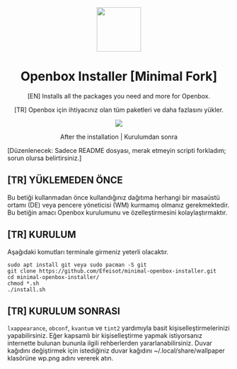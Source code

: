 <div align="center">
  <img src="http://openbox.org/oldwiki/images/c/c5/Openbox-72.png" width="100">
  <h1 align="center">Openbox Installer [Minimal Fork]</h1>
  <p align="center">[EN] Installs all the packages you need and more for Openbox.</p>
  <p align="center">[TR] Openbox için ihtiyacınız olan tüm paketleri ve daha fazlasını yükler.</p>
</div>

<div align="center">
  <img src="https://media.discordapp.net/attachments/1100495744126947328/1190411005113675876/Screenshot_2023-12-30-00-37-36-073_x.org.server-1_1.jpg?ex=65a1b3a4&is=658f3ea4&hm=c1be85d2d18d2b0f47028ae6bc290a13a11cc043fe7ff7793d3787e2dc5a0179&">
</div>
  <p align="center">After the installation | Kurulumdan sonra</p>

[Düzenlenecek: Sadece README dosyası, merak etmeyin scripti forkladım; sorun olursa belirtirsiniz.]
## [TR] YÜKLEMEDEN ÖNCE

Bu betiği kullanmadan önce kullandığınız dağıtıma herhangi bir masaüstü ortamı (DE) veya pencere yöneticisi (WM) kurmamış olmanız gerekmektedir.
Bu betiğin amacı Openbox kurulumunu ve özelleştirmesini kolaylaştırmaktır.


## [TR] KURULUM

Aşağıdaki komutları terminale girmeniz yeterli olacaktır.
```
sudo apt install git veya sudo pacman -S git
git clone https://github.com/Efeisot/minimal-openbox-installer.git
cd minimal-openbox-installer/
chmod *.sh
./install.sh
```

## [TR] KURULUM SONRASI

`lxappearance`, `obconf`, `kvantum`  ve `tint2` yardımıyla basit kişiselleştirmelerinizi yapabilirsiniz. 
Eğer kapsamlı bir kişiselleştirme yapmak istiyorsanız internette bulunan bununla ilgili rehberlerden yararlanabilirsiniz.
Duvar kağıdını değiştirmek için istediğiniz duvar kağıdını ~/.local/share/wallpaper klasörüne wp.png adını vererek atın.
